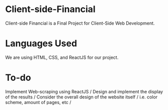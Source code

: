# Client-side-Financial
Client-side Financial is a Final Project for Client-Side Web Development. 
# Languages Used
We are using HTML, CSS, and ReactJS for our project.

# To-do
Implement Web-scraping using ReactJS /
Design and implement the display of the results /
Consider the overall design of the website itself /
  i.e. color scheme, amount of pages, etc /
